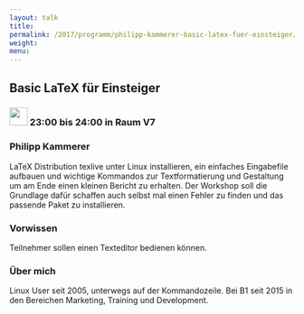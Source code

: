 ```yaml
---
layout: talk
title:
permalink: /2017/programm/philipp-kammerer-basic-latex-fuer-einsteiger/
weight:
menu:
---
```

## Basic LaTeX für Einsteiger

### <img height = "32" src="../../../images/workshop.svg"> 23:00 bis 24:00 in Raum V7

### Philipp Kammerer

LaTeX Distribution texlive unter Linux installieren, ein einfaches Eingabefile aufbauen und wichtige Kommandos zur Textformatierung und Gestaltung um am Ende einen kleinen Bericht zu erhalten. Der Workshop soll die Grundlage dafür schaffen auch selbst mal einen Fehler zu finden und das passende Paket zu installieren.

### Vorwissen

Teilnehmer sollen einen Texteditor bedienen können.

### Über mich

Linux User seit 2005, unterwegs auf der Kommandozeile. Bei B1 seit 2015 in den Bereichen Marketing, Training und Development.

